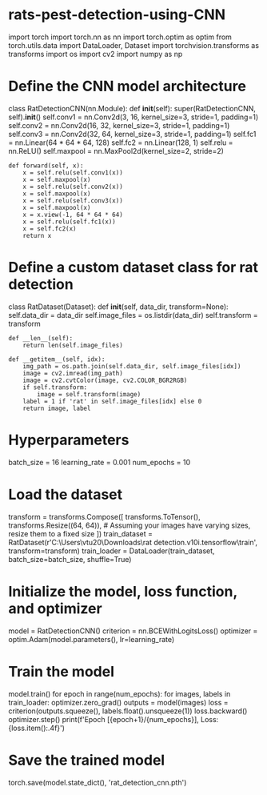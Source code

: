 # rats-pest-detection-using-CNN
import torch
import torch.nn as nn
import torch.optim as optim
from torch.utils.data import DataLoader, Dataset
import torchvision.transforms as transforms
import os
import cv2
import numpy as np

# Define the CNN model architecture
class RatDetectionCNN(nn.Module):
    def __init__(self):
        super(RatDetectionCNN, self).__init__()
        self.conv1 = nn.Conv2d(3, 16, kernel_size=3, stride=1, padding=1)
        self.conv2 = nn.Conv2d(16, 32, kernel_size=3, stride=1, padding=1)
        self.conv3 = nn.Conv2d(32, 64, kernel_size=3, stride=1, padding=1)
        self.fc1 = nn.Linear(64 * 64 * 64, 128)
        self.fc2 = nn.Linear(128, 1)
        self.relu = nn.ReLU()
        self.maxpool = nn.MaxPool2d(kernel_size=2, stride=2)

    def forward(self, x):
        x = self.relu(self.conv1(x))
        x = self.maxpool(x)
        x = self.relu(self.conv2(x))
        x = self.maxpool(x)
        x = self.relu(self.conv3(x))
        x = self.maxpool(x)
        x = x.view(-1, 64 * 64 * 64)
        x = self.relu(self.fc1(x))
        x = self.fc2(x)
        return x

# Define a custom dataset class for rat detection
class RatDataset(Dataset):
    def __init__(self, data_dir, transform=None):
        self.data_dir = data_dir
        self.image_files = os.listdir(data_dir)
        self.transform = transform

    def __len__(self):
        return len(self.image_files)

    def __getitem__(self, idx):
        img_path = os.path.join(self.data_dir, self.image_files[idx])
        image = cv2.imread(img_path)
        image = cv2.cvtColor(image, cv2.COLOR_BGR2RGB)
        if self.transform:
            image = self.transform(image)
        label = 1 if 'rat' in self.image_files[idx] else 0
        return image, label

# Hyperparameters
batch_size = 16
learning_rate = 0.001
num_epochs = 10

# Load the dataset
transform = transforms.Compose([
    transforms.ToTensor(),
    transforms.Resize((64, 64)),  # Assuming your images have varying sizes, resize them to a fixed size
])
train_dataset = RatDataset(r'C:\Users\vtu20\Downloads\rat detection.v10i.tensorflow\train', transform=transform)
train_loader = DataLoader(train_dataset, batch_size=batch_size, shuffle=True)

# Initialize the model, loss function, and optimizer
model = RatDetectionCNN()
criterion = nn.BCEWithLogitsLoss()
optimizer = optim.Adam(model.parameters(), lr=learning_rate)

# Train the model
model.train()
for epoch in range(num_epochs):
    for images, labels in train_loader:
        optimizer.zero_grad()
        outputs = model(images)
        loss = criterion(outputs.squeeze(), labels.float().unsqueeze(1))
        loss.backward()
        optimizer.step()
    print(f'Epoch [{epoch+1}/{num_epochs}], Loss: {loss.item():.4f}')

# Save the trained model
torch.save(model.state_dict(), 'rat_detection_cnn.pth')
